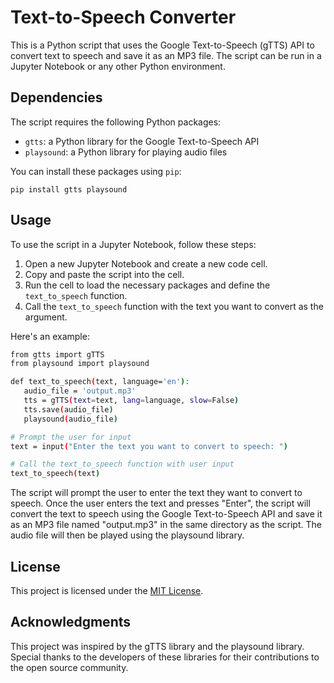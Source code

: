 # Text-to-Speech Converter
This is a Python script that uses the Google Text-to-Speech (gTTS) API to convert text to speech and save it as an MP3 file. The script can be run in a Jupyter Notebook or any other Python environment.

## Dependencies
The script requires the following Python packages:

- ```gtts```: a Python library for the Google Text-to-Speech API
- ```playsound```: a Python library for playing audio files

You can install these packages using ```pip```:

```
pip install gtts playsound
```

## Usage
To use the script in a Jupyter Notebook, follow these steps:

 1. Open a new Jupyter Notebook and create a new code cell.
 2. Copy and paste the script into the cell.
 3. Run the cell to load the necessary packages and define the ```text_to_speech``` function.
 4. Call the ```text_to_speech``` function with the text you want to convert as the argument.
 
 Here's an example:
 
 ```bash
from gtts import gTTS
from playsound import playsound

def text_to_speech(text, language='en'):
    audio_file = 'output.mp3'
    tts = gTTS(text=text, lang=language, slow=False)
    tts.save(audio_file)
    playsound(audio_file)

# Prompt the user for input
text = input("Enter the text you want to convert to speech: ")

# Call the text_to_speech function with user input
text_to_speech(text)
```
The script will prompt the user to enter the text they want to convert to speech. Once the user enters the text and presses "Enter", the script will convert the text to speech using the Google Text-to-Speech API and save it as an MP3 file named "output.mp3" in the same directory as the script. The audio file will then be played using the playsound library.

## License
This project is licensed under the [MIT License](https://opensource.org/license/mit/).

## Acknowledgments
This project was inspired by the gTTS library and the playsound library. Special thanks to the developers of these libraries for their contributions to the open source community.


 
